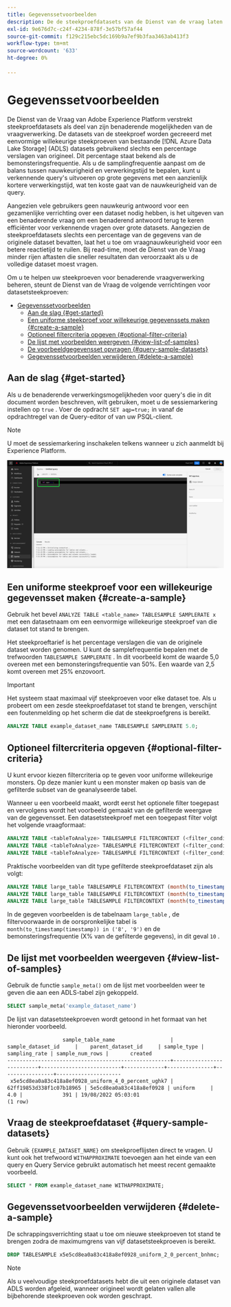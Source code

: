 ```yaml
---
title: Gegevenssetvoorbeelden
description: De de steekproefdatasets van de Dienst van de vraag laten u toe om verkennende vragen over grote gegevens met zeer gereduceerde verwerkingstijd ten koste van vraagnauwkeurigheid te leiden. Deze gids verstrekt informatie over hoe te om uw steekproeven voor benaderende vraagverwerking te beheren
exl-id: 9e676d7c-c24f-4234-878f-3e57bf57af44
source-git-commit: f129c215ebc5dc169b9a7ef9b3faa3463ab413f3
workflow-type: tm+mt
source-wordcount: '633'
ht-degree: 0%

---
```


# Gegevenssetvoorbeelden

De Dienst van de Vraag van Adobe Experience Platform verstrekt steekproefdatasets als deel van zijn benaderende mogelijkheden van de vraagverwerking. De datasets van de steekproef worden gecreeerd met eenvormige willekeurige steekproeven van bestaande [!DNL Azure Data Lake Storage] (ADLS) datasets gebruikend slechts een percentage verslagen van origineel. Dit percentage staat bekend als de bemonsteringsfrequentie. Als u de samplingfrequentie aanpast om de balans tussen nauwkeurigheid en verwerkingstijd te bepalen, kunt u verkennende query&#39;s uitvoeren op grote gegevens met een aanzienlijk kortere verwerkingstijd, wat ten koste gaat van de nauwkeurigheid van de query.

Aangezien vele gebruikers geen nauwkeurig antwoord voor een gezamenlijke verrichting over een dataset nodig hebben, is het uitgeven van een benaderende vraag om een benaderend antwoord terug te keren efficiënter voor verkennende vragen over grote datasets. Aangezien de steekproefdatasets slechts een percentage van de gegevens van de originele dataset bevatten, laat het u toe om vraagnauwkeurigheid voor een betere reactietijd te ruilen. Bij read-time, moet de Dienst van de Vraag minder rijen aftasten die sneller resultaten dan veroorzaakt als u de volledige dataset moest vragen.

Om u te helpen uw steekproeven voor benaderende vraagverwerking beheren, steunt de Dienst van de Vraag de volgende verrichtingen voor datasetsteekproeven:

- [Gegevenssetvoorbeelden](#dataset-samples)
   - [Aan de slag {#get-started}](#getting-started-get-started)
   - [Een uniforme steekproef voor willekeurige gegevenssets maken {#create-a-sample}](#create-a-uniform-random-dataset-sample-create-a-sample)
   - [Optioneel filtercriteria opgeven {#optional-filter-criteria}](#optionally-specify-a-filter-criteria-optional-filter-criteria)
   - [De lijst met voorbeelden weergeven {#view-list-of-samples}](#view-the-list-of-samples-view-list-of-samples)
   - [De voorbeeldgegevensset opvragen {#query-sample-datasets}](#query-the-sample-dataset-query-sample-datasets)
   - [Gegevenssetvoorbeelden verwijderen {#delete-a-sample}](#delete-dataset-samples-delete-a-sample)

## Aan de slag {#get-started}

Als u de benaderende verwerkingsmogelijkheden voor query&#39;s die in dit document worden beschreven, wilt gebruiken, moet u de sessiemarkering instellen op `true` . Voer de opdracht `SET aqp=true;` in vanaf de opdrachtregel van de Query-editor of van uw PSQL-client.

>[!NOTE]
>
>U moet de sessiemarkering inschakelen telkens wanneer u zich aanmeldt bij Experience Platform.

![&#x200B; de Redacteur van de Vraag met &quot;SET qp=true;&quot;benadrukt bevel.](../images/key-concepts/set-session-flag.png)

## Een uniforme steekproef voor een willekeurige gegevensset maken {#create-a-sample}

Gebruik het bevel `ANALYZE TABLE <table_name> TABLESAMPLE SAMPLERATE x` met een datasetnaam om een eenvormige willekeurige steekproef van die dataset tot stand te brengen.

Het steekproeftarief is het percentage verslagen die van de originele dataset worden genomen. U kunt de samplefrequentie bepalen met de trefwoorden `TABLESAMPLE SAMPLERATE` . In dit voorbeeld komt de waarde 5,0 overeen met een bemonsteringsfrequentie van 50%. Een waarde van 2,5 komt overeen met 25% enzovoort.

>[!IMPORTANT]
>
>Het systeem staat maximaal vijf steekproeven voor elke dataset toe. Als u probeert om een zesde steekproefdataset tot stand te brengen, verschijnt een foutenmelding op het scherm die dat de steekproefgrens is bereikt.

```sql
ANALYZE TABLE example_dataset_name TABLESAMPLE SAMPLERATE 5.0;
```

## Optioneel filtercriteria opgeven {#optional-filter-criteria}

U kunt ervoor kiezen filtercriteria op te geven voor uniforme willekeurige monsters. Op deze manier kunt u een monster maken op basis van de gefilterde subset van de geanalyseerde tabel.

Wanneer u een voorbeeld maakt, wordt eerst het optionele filter toegepast en vervolgens wordt het voorbeeld gemaakt van de gefilterde weergave van de gegevensset. Een datasetsteekproef met een toegepast filter volgt het volgende vraagformaat:

```sql
ANALYZE TABLE <tableToAnalyze> TABLESAMPLE FILTERCONTEXT (<filter_condition>) SAMPLERATE X.Y;
ANALYZE TABLE <tableToAnalyze> TABLESAMPLE FILTERCONTEXT (<filter_condition_1> AND/OR <filter_condition_2>) SAMPLERATE X.Y;
ANALYZE TABLE <tableToAnalyze> TABLESAMPLE FILTERCONTEXT (<filter_condition_1> AND (<filter_condition_2> OR <filter_condition_3>)) SAMPLERATE X.Y;
```

Praktische voorbeelden van dit type gefilterde steekproefdataset zijn als volgt:

```sql
ANALYZE TABLE large_table TABLESAMPLE FILTERCONTEXT (month(to_timestamp(timestamp)) in ('8', '9')) SAMPLERATE 10;
ANALYZE TABLE large_table TABLESAMPLE FILTERCONTEXT (month(to_timestamp(timestamp)) in ('8', '9') AND product.name = "product1") SAMPLERATE 10;
ANALYZE TABLE large_table TABLESAMPLE FILTERCONTEXT (month(to_timestamp(timestamp)) in ('8', '9') AND (product.name = "product1" OR product.name = "product2")) SAMPLERATE 10;
```

In de gegeven voorbeelden is de tabelnaam `large_table` , de filtervoorwaarde in de oorspronkelijke tabel is `month(to_timestamp(timestamp)) in ('8', '9')` en de bemonsteringsfrequentie (X% van de gefilterde gegevens), in dit geval `10` .

## De lijst met voorbeelden weergeven {#view-list-of-samples}

Gebruik de functie `sample_meta()` om de lijst met voorbeelden weer te geven die aan een ADLS-tabel zijn gekoppeld.

```sql
SELECT sample_meta('example_dataset_name')
```

De lijst van datasetsteekproeven wordt getoond in het formaat van het hieronder voorbeeld.

```shell
                  sample_table_name                  |    sample_dataset_id     |    parent_dataset_id     | sample_type | sampling_rate | sample_num_rows |       created      
-----------------------------------------------------+--------------------------+--------------------------+-------------+---------------+-----------------+---------------------
 x5e5cd8ea0a83c418a8ef0928_uniform_4_0_percent_ughk7 | 62ff19853d338f1c07b18965 | 5e5cd8ea0a83c418a8ef0928 | uniform     |           4.0 |             391 | 19/08/2022 05:03:01
(1 row)
```

## Vraag de steekproefdataset {#query-sample-datasets}

Gebruik `{EXAMPLE_DATASET_NAME}` om steekproeflijsten direct te vragen. U kunt ook het trefwoord `WITHAPPROXIMATE` toevoegen aan het einde van een query en Query Service gebruikt automatisch het meest recent gemaakte voorbeeld.

```sql
SELECT * FROM example_dataset_name WITHAPPROXIMATE;
```

## Gegevenssetvoorbeelden verwijderen {#delete-a-sample}

De schrappingsverrichting staat u toe om nieuwe steekproeven tot stand te brengen zodra de maximumgrens van vijf datasetsteekproeven is bereikt.

```sql
DROP TABLESAMPLE x5e5cd8ea0a83c418a8ef0928_uniform_2_0_percent_bnhmc;
```

>[!NOTE]
>
>Als u veelvoudige steekproefdatasets hebt die uit een originele dataset van ADLS worden afgeleid, wanneer origineel wordt gelaten vallen alle bijbehorende steekproeven ook worden geschrapt.
